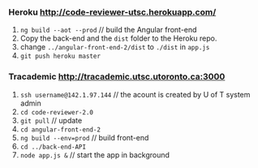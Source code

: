 ### Heroku  http://code-reviewer-utsc.herokuapp.com/
1. `ng build --aot --prod`                                 // build the Angular front-end
2. Copy the back-end and the `dist` folder to the Heroku repo.
3. change `../angular-front-end-2/dist` to `./dist` in `app.js`
4. `git push heroku master`


### Tracademic  http://tracademic.utsc.utoronto.ca:3000
1.  `ssh username@142.1.97.144`   // the acount is created by U of T system admin
2.  `cd code-reviewer-2.0`
3.  `git pull`                    // update
4.  `cd angular-front-end-2`
5.  `ng build --env=prod`         // build front-end
6.  `cd ../back-end-API`          
7.  `node app.js &`               // start the app in background